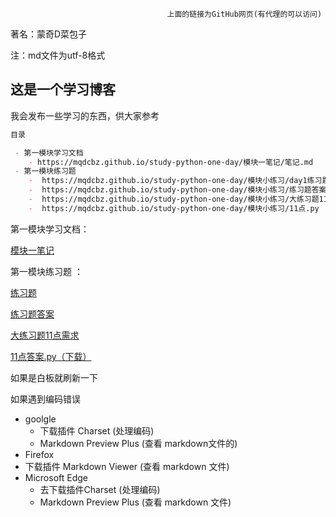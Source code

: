                                        上面的链接为GitHub网页(有代理的可以访问)
                                       
   著名：蒙奇D菜包子

注：md文件为utf-8格式
## 这是一个学习博客

我会发布一些学习的东西，供大家参考

```markdown
目录

 - 第一模块学习文档  
    - https://mqdcbz.github.io/study-python-one-day/模块一笔记/笔记.md
 - 第一模块练习题       
    -  https://mqdcbz.github.io/study-python-one-day/模块小练习/day1练习题.md
    -  https://mqdcbz.github.io/study-python-one-day/模块小练习/练习题答案.md
    -  https://mqdcbz.github.io/study-python-one-day/模块小练习/大练习题11点需求.md
    -  https://mqdcbz.github.io/study-python-one-day/模块小练习/11点.py   （这个为下载py文件）
```

第一模块学习文档：

  <a href="https://mqdcbz.github.io/study-python-one-day/模块一笔记/笔记.md">模块一笔记</a>

第一模块练习题 ：
  
  <a href="https://mqdcbz.github.io/study-python-one-day/模块小练习/day1练习题.md">练习题</a>
  
  <a href="https://mqdcbz.github.io/study-python-one-day/模块小练习/练习题答案.md">练习题答案</a>
  
  <a href="https://mqdcbz.github.io/study-python-one-day/模块小练习/大练习题11点需求.md">大练习题11点需求</a>
  
  <a href="https://mqdcbz.github.io/study-python-one-day/模块小练习/11点.py">11点答案.py（下载）</a>

 如果是白板就刷新一下


如果遇到编码错误 

- goolgle 
  - 下载插件 Charset (处理编码) 
  - Markdown Preview Plus  (查看 markdown文件的)
- Firefox 
- 下载插件 Markdown Viewer  (查看 markdown 文件)
- Microsoft Edge
  - 去下载插件Charset (处理编码) 
  - Markdown Preview Plus   (查看 markdown 文件)

